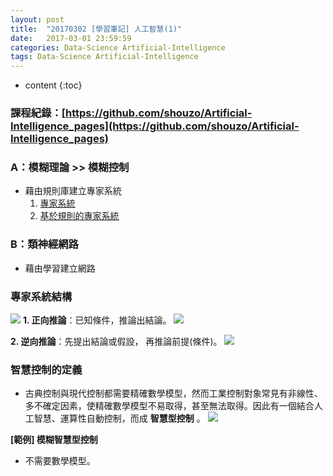 ```yaml
---
layout: post
title:  "20170302 [學習筆記] 人工智慧(1)"
date:   2017-03-01 23:59:59
categories: Data-Science Artificial-Intelligence
tags: Data-Science Artificial-Intelligence
---
```



* content
{:toc}


### 課程紀錄：[https://github.com/shouzo/Artificial-Intelligence_pages](https://github.com/shouzo/Artificial-Intelligence_pages)


### A：模糊理論 >> 模糊控制
* 藉由規則庫建立專家系統
    1. [專家系統](https://goo.gl/MTt7jw)
    2. [基於規則的專家系統](https://goo.gl/39piYs)


### B：類神經網路
* 藉由學習建立網路


### 專家系統結構
![](/assets/20170302/1.jpg)
**1. 正向推論**：已知條件，推論出結論。
![](/assets/20170302/2.jpg)

**2. 逆向推論**：先提出結論或假設， 再推論前提(條件)。
![](/assets/20170302/3.jpg)


### 智慧控制的定義
* 古典控制與現代控制都需要精確數學模型，然而工業控制對象常見有非線性、多不確定因素，使精確數學模型不易取得，甚至無法取得。因此有一個結合人工智慧、運算性自動控制，而成 **智慧型控制** 。
![](/assets/20170302/4.jpg)


**[範例] 模糊智慧型控制**
* 不需要數學模型。


